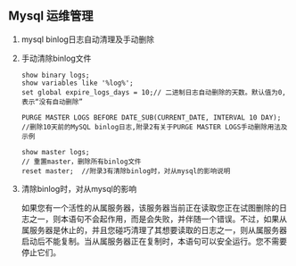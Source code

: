 ## Mysql 运维管理

1. mysql binlog日志自动清理及手动删除

2. 手动清除binlog文件

   ```
   show binary logs;
   show variables like '%log%';
   set global expire_logs_days = 10;// 二进制日志自动删除的天数。默认值为0,表示“没有自动删除”
   ```

   ```
   PURGE MASTER LOGS BEFORE DATE_SUB(CURRENT_DATE, INTERVAL 10 DAY);   //删除10天前的MySQL binlog日志,附录2有关于PURGE MASTER LOGS手动删除用法及示例
   
   show master logs;
   // 重置master，删除所有binlog文件
   reset master;  //附录3有清除binlog时，对从mysql的影响说明
   ```

   

3. 清除binlog时，对从mysql的影响

   如果您有一个活性的从属服务器，该服务器当前正在读取您正在试图删除的日志之一，则本语句不会起作用，而是会失败，并伴随一个错误。不过，如果从属服务器是休止的，并且您碰巧清理了其想要读取的日志之一，则从属服务器启动后不能复制。当从属服务器正在复制时，本语句可以安全运行。您不需要停止它们。

   

